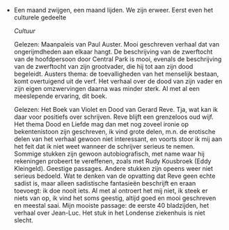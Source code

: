 - Een maand zwijgen, een maand lijden. We zijn erweer. Eerst even het culturele gedeelte
  
  *Cultuur*
  
  Gelezen: Maanpaleis van Paul Auster. Mooi geschreven verhaal dat van ongerijmdheden aan elkaar hangt. De beschrijving van de zwerftocht van de hoofdpersoon door Central Park is mooi, evenals de beschrijving van de zwerftocht van zijn grootvader, die hij tot aan zijn dood begeleidt. Austers thema: de toevalligheden van het menselijk bestaan, komt overtuigend uit de verf. Het verhaal over de dood van zijn vader en zijn eigen omzwervingen daarna was minder sterk. Al met al een meeslepende ervaring, dit boek.
  
  Gelezen: Het Boek van Violet en Dood van Gerard Reve. Tja, wat kan ik daar voor positiefs over schrijven. Reve blijft een grenzeloos oud wijf. Het thema Dood en Liefde mag dan met nog zoveel ironie op bekentenistoon zijn geschreven, ik vind grote delen, m.n. de erotische delen van het verhaal gewoon niet interessant, en voorts stoor ik mij aan het feit dat ik niet weet wanneer de schrijver serieus te nemen. Sommige stukken zijn gewoon autobiografisch, met name waar hij rekeningen probeert te vereffenen, zoals met Rudy Kousbroek (Eddy Kleingeld). Geestige passages. Andere stukken zijn opeens weer niet serieus bedoeld. Wat te denken van de opvatting dat Reve geen echte sadist is, maar alleen sadistische fantasieën beschrijft en eraan toevoegt: ik doe nooit iets. Al met al ontroert het mij niet, ik steek er niets van op, ik vind het soms geestig, altijd goed en mooi geschreven en meestal saai. Mijn mooiste passage: de eerste 40 bladzijden, het verhaal over Jean-Luc. Het stuk in het Londense ziekenhuis is niet slecht.
